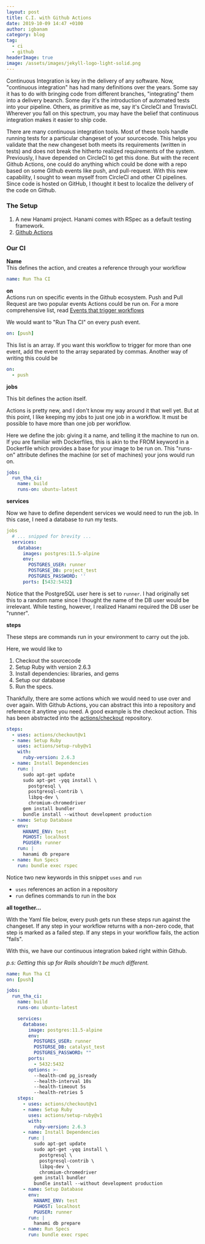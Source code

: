 ```yaml
---
layout: post
title: C.I. with Github Actions
date: 2019-10-09 14:47 +0100
author: igbanam
category: blog
tag:
  - ci
  - github
headerImage: true
image: /assets/images/jekyll-logo-light-solid.png
---
```


Continuous Integration is key in the delivery of any software. Now, "continuous integration" has had many definitions over the years. Some say it has to do with bringing code from different branches, "integrating" them into a delivery beanch. Some day it's the introduction of automated tests into your pipeline. Others, as primitive as me, say it's CircleCI and TrravisCI. Wherever you fall on this spectrum, you may have the belief that continuous integration makes it easier to ship code.

There are many continuous integration tools. Most of these tools handle running tests for a particular changeset of your sourcecode. This helps you validate that the new changeset both meets its requirements (written in tests) and does not break the hitherto realized requirements of the system. Previously, I have depended on CircleCI to get this done. But with the recent Github Actions, one could do anything which could be done with a repo based on some Github events like push, and pull-request. With this new capability, I sought to wean myself from CircleCI and other CI pipelines. Since code is hosted on GitHub, I thought it best to localize the delivery of the code on Github.

### The Setup

  1. A new Hanami project. Hanami comes with RSpec as a default testing framework.
  2. [Github Actions](https://github.com/features/actions)

### Our CI

**Name**  
This defines the action, and creates a reference through your workflow

```yaml
name: Run Tha CI
```

**on**  
Actions run on specific events in the Github ecosystem. Push and Pull Request are two popular events Actions could be run on. For a more comprehensive list, read [Events that trigger workflows](https://help.github.com/en/articles/events-that-trigger-workflows)

We would want to "Run Tha CI" on every push event.

```yaml
on: [push]
```

This list is an array. If you want this workflow to trigger for more than one event, add the event to the array separated by commas. Another way of writing this could be

```yaml
on:
  - push
```

**jobs**

This bit defines the action itself. 

Actions is pretty new, and I don't know my way around it that well yet. But at this point, I like keeping my jobs to just one job in a workflow. It must be possible to have more than one job per workflow.

Here we define the job: giving it a name, and telling it the machine to run on. If you are familiar with Dockerfiles, this is akin to the FROM keyword in a Dockerfile which provides a base for your image to be run on. This "runs-on" attribute defines the machine (or set of machines) your jons would run on.

```yaml
jobs:
  run_tha_ci:
    name: build
    runs-on: ubuntu-latest
```

**services**

Now we have to define dependent services we would need to run the job. In this case, I need a database to run my tests.

```yaml
jobs
  # ... snipped for brevity ...
  services:
    database:
      images: postgres:11.5-alpine
      env:
        POSTGRES_USER: runner
        POSTGRSE_DB: project_test
        POSTGRES_PASSWORD: ''
      ports: [5432:5432]
```

Notice that the PostgreSQL user here is set to `runner`. I had originally set this to a random name since I thought the name of the DB user would be irrelevant. While testing, however, I realized Hanami required the DB user be "runner".

**steps**

These steps are commands run in your environment to carry out the job.

Here, we would like to

  1. Checkout the sourcecode
  2. Setup Ruby with version 2.6.3
  3. Install dependencies: libraries, and gems
  4. Setup our database
  5. Run the specs.

Thankfully, there are some actions which we would need to use over and over again. With Github Actions, you can abstract this into a repository and reference it anytime you need. A good example is the checkout action. This has been abstracted into the [actions/checkout](http://github.com/actions/checkout) repository.

```yaml
steps:
  - uses: actions/checkout@v1
  - name: Setup Ruby
    uses: actions/setup-ruby@v1
    with:
      ruby-version: 2.6.3
  - name: Install Dependencies
    run: |
      sudo apt-get update
      sudo apt-get -yqq install \
        postgresql \
        postgresql-contrib \
        libpq-dev \
        chromium-chromedriver
      gem install bundler
      bundle install --without development production
  - name: Setup Database
    env:
      HANAMI_ENV: test
      PGHOST: localhost
      PGUSER: runner
    run: |
      hanami db prepare
  - name: Run Specs
    run: bundle exec rspec
```

Notice two new keywords in this snippet `uses` and `run`

  - `uses` references an action in a repository
  - `run` defines commands to run in the box

**all together…**

With the Yaml file below, every push gets run these steps run against the changeset. If any step in your workflow returns with a non-zero code, that step is marked as a failed step. If any steps in your workflow fails, the action "fails".

With this, we have our continuous integration baked right within Github.

_p.s: Getting this up for Rails shouldn't be much different._


```yaml
name: Run Tha CI
on: [push]

jobs:
  run_tha_ci:
    name: build
    runs-on: ubuntu-latest

    services:
      database:
        image: postgres:11.5-alpine
        env:
          POSTGRES_USER: runner
          POSTGRSE_DB: catalyst_test
          POSTGRES_PASSWORD: ""
        ports:
          - 5432:5432
        options: >-
          --health-cmd pg_isready
          --health-interval 10s
          --health-timeout 5s
          --health-retries 5
    steps:
      - uses: actions/checkout@v1
      - name: Setup Ruby
        uses: actions/setup-ruby@v1
        with:
          ruby-version: 2.6.3
      - name: Install Dependencies
        run: |
          sudo apt-get update
          sudo apt-get -yqq install \
            postgresql \
            postgresql-contrib \
            libpq-dev \
            chromium-chromedriver
          gem install bundler
          bundle install --without development production
      - name: Setup Database
        env:
          HANAMI_ENV: test
          PGHOST: localhost
          PGUSER: runner
        run: |
          hanami db prepare
      - name: Run Specs
        run: bundle exec rspec
```
